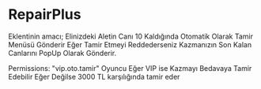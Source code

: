 # RepairPlus
Eklentinin amacı; Elinizdeki Aletin Canı 10 Kaldığında Otomatik Olarak Tamir Menüsü Gönderir Eğer Tamir Etmeyi Reddederseniz Kazmanızın Son Kalan Canlarını PopUp Olarak Gönderir.

Permissions: "vip.oto.tamir"
Oyuncu Eğer VIP ise Kazmayı Bedavaya Tamir Edebilir Eğer Değilse 3000 TL karşılığında tamir eder  
